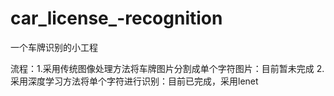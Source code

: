 # car_license_-recognition
一个车牌识别的小工程

流程：1.采用传统图像处理方法将车牌图片分割成单个字符图片：目前暂未完成
     2.采用深度学习方法将单个字符进行识别：目前已完成，采用lenet
  
